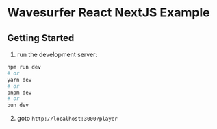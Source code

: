 # Wavesurfer React NextJS Example

## Getting Started

1. run the development server:
```bash
npm run dev
# or
yarn dev
# or
pnpm dev
# or
bun dev
```

2. goto `http://localhost:3000/player`
